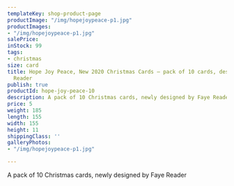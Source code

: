 ```yaml
---
templateKey: shop-product-page
productImage: "/img/hopejoypeace-p1.jpg"
productImages:
- "/img/hopejoypeace-p1.jpg"
salePrice: 
inStock: 99
tags:
- christmas
size: card
title: Hope Joy Peace, New 2020 Christmas Cards – pack of 10 cards, designed by Faye
  Reader
publish: true
productId: hope-joy-peace-10
description: A pack of 10 Christmas cards, newly designed by Faye Reader
price: 5
weight: 185
length: 155
width: 155
height: 11
shippingClass: ''
galleryPhotos:
- "/img/hopejoypeace-p1.jpg"

---
```

A pack of 10 Christmas cards, newly designed by Faye Reader